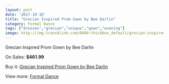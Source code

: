 ```yaml
---
layout: post
date: '2017-10-10'
title: "Grecian Inspired Prom Gown by Bee Darlin"
category: Formal Dance
tags: ["dresses","grecian","unique","gown","evening"]
image: http://img.transblink.com/6040-thickbox_default/grecian-inspired-prom-gown-by-bee-darlin.jpg
---
```

Grecian Inspired Prom Gown by Bee Darlin

On Sales: **$461.99**
<a href="https://www.transblink.com/en/formal-dance/1961-grecian-inspired-prom-gown-by-bee-darlin.html"><amp-img layout="responsive" width="600" height="600" src="//img.transblink.com/6040-thickbox_default/grecian-inspired-prom-gown-by-bee-darlin.jpg" alt="Grecian Inspired Prom Gown by Bee Darlin 0" /></a>
<a href="https://www.transblink.com/en/formal-dance/1961-grecian-inspired-prom-gown-by-bee-darlin.html"><amp-img layout="responsive" width="600" height="600" src="//img.transblink.com/6041-thickbox_default/grecian-inspired-prom-gown-by-bee-darlin.jpg" alt="Grecian Inspired Prom Gown by Bee Darlin 1" /></a>

Buy it: [Grecian Inspired Prom Gown by Bee Darlin](https://www.transblink.com/en/formal-dance/1961-grecian-inspired-prom-gown-by-bee-darlin.html "Grecian Inspired Prom Gown by Bee Darlin")

View more: [Formal Dance](https://www.transblink.com/en/6-formal-dance "Formal Dance")